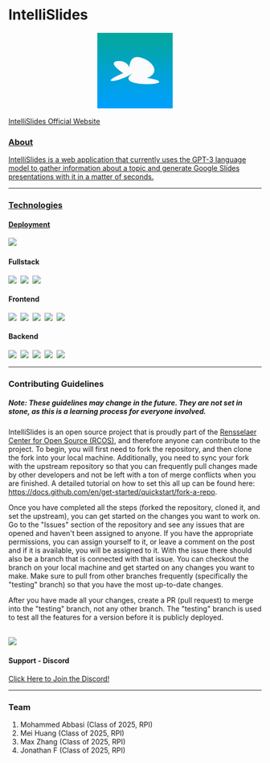 <h1>IntelliSlides</h1>

<p align='center'>
<img src="./public/images/IntelliSlidesLogo.png" width="150"/>
</p>

<a href="https://intellislides.com/">IntelliSlides Official Website</p>

<h3>About</h3>
<p>
  IntelliSlides is a web application that currently uses the GPT-3 language model to gather information about a topic and generate Google Slides presentations with it in a matter of seconds.
</p>

<hr />

<h3>Technologies</h3>

  <h4>Deployment</h4>
  <p float="left">
  <a href="https://vercel.com/"><img src="https://static.wikia.nocookie.net/logopedia/images/a/a7/Vercel_favicon.svg/revision/latest/scale-to-width-down/250?cb=20221026155821" width="30" margin="20px" /></a>
  </p>

  <h4>Fullstack</h4>
  <p float="left">
  <a href="https://nextjs.org/"><img src="https://www.svgrepo.com/show/354113/nextjs-icon.svg" width="30" margin="20px" /></a>&nbsp;&nbsp;<a href="https://www.typescriptlang.org/"><img src="https://upload.wikimedia.org/wikipedia/commons/thumb/4/4c/Typescript_logo_2020.svg/2048px-Typescript_logo_2020.svg.png" width="30" /></a>&nbsp;&nbsp;<a href="https://moment.github.io/luxon/#/"><img src="https://moment.github.io/luxon/docs/_media/Luxon_icon_64x64.png" width="30" /></a>
  </p>

  <h4>Frontend</h4>
  <p float="left">
  <a href="https://react.dev/"><img src="https://upload.wikimedia.org/wikipedia/commons/thumb/a/a7/React-icon.svg/2300px-React-icon.svg.png" width="30" /></a>&nbsp;&nbsp;<a href="https://react-bootstrap.github.io/"><img src="https://banner2.cleanpng.com/20180531/sas/kisspng-bootstrap-react-software-framework-javascript-fron-5b0f9b1ab26fd7.9058729715277494027309.jpg" width="30" /></a>&nbsp;&nbsp;<a href="https://www.w3.org/Style/CSS/Overview.en.html"><img src="https://upload.wikimedia.org/wikipedia/commons/thumb/6/62/CSS3_logo.svg/800px-CSS3_logo.svg.png" width="30" /></a>&nbsp;&nbsp;<a href="https://fonts.google.com/"><img src="https://logos-world.net/wp-content/uploads/2021/03/Google-Fonts-Logo.png" width="50" /></a>&nbsp;&nbsp;<a href="https://fontawesome.com/"><img src="https://pbs.twimg.com/profile_images/1491038861224517637/s-H1KgWO_400x400.png" width="30" /></a>
  </p>
  
  <h4>Backend</h4>
    <p float="left">
  <a href="https://nodejs.org/en"><img src="https://seeklogo.com/images/N/nodejs-logo-FBE122E377-seeklogo.com.png" width="30"/></a>&nbsp;&nbsp;<a href="https://www.mongodb.com/"><img src="https://www.svgrepo.com/show/331488/mongodb.svg" width="30" /></a>&nbsp;&nbsp;<a href="https://jwt.io/"><img src="https://jwt.io/img/icon.svg" width="30" /></a>&nbsp;&nbsp;<a href="https://openai.com/blog/openai-api"><img src="https://uploads-ssl.webflow.com/5f15081919fdf673994ab5fd/63e05b42f46ebfbc65a734bc_OpenAI%20GPT%20Logo.svg" width="30" /></a>&nbsp;&nbsp;<a href="https://developers.google.com/slides/api/reference/rest"><img src="https://upload.wikimedia.org/wikipedia/commons/thumb/1/1e/Google_Slides_logo_%282014-2020%29.svg/1489px-Google_Slides_logo_%282014-2020%29.svg.png" width="25" /></a>
  </p>


<hr />

<h3>Contributing Guidelines</h3>
  <h5>Note: These guidelines may change in the future. They are not set in stone, as this is a learning process for everyone involved.</h5>
  <p>IntelliSlides is an open source project that is proudly part of the <a href="https://rcos.io/">Rensselaer Center for Open Source (RCOS)</a>, and therefore anyone can contribute to the project. To begin, you will first need to fork the repository, and then clone the fork into your local machine. Additionally, you need to sync your fork with the upstream repository so that you can frequently pull changes made by other developers and not be left with a ton of merge conflicts when you are finished. A detailed tutorial on how to set this all up can be found here: <a href="https://docs.github.com/en/get-started/quickstart/fork-a-repo">https://docs.github.com/en/get-started/quickstart/fork-a-repo</a>.</p>
  <p>Once you have completed all the steps (forked the repository, cloned it, and set the upstream), you can get started on the changes you want to work on. Go to the "Issues" section of the repository and see any issues that are opened and haven't been assigned to anyone. If you have the appropriate permissions, you can assign yourself to it, or leave a comment on the post and if it is available, you will be assigned to it. With the issue there should also be a branch that is connected with that issue. You can checkout the branch on your local machine and get started on any changes you want to make. Make sure to pull from other branches frequently (specifically the "testing" branch) so that you have the most up-to-date changes. </p>
  <p>After you have made all your changes, create a PR (pull request) to merge into the "testing" branch, not any other branch. The "testing" branch is used to test all the features for a version before it is publicly deployed.</p>
  
  <br />
  <a href="https://discord.com/channels/1110354193522368532/1110354194310909954"><img src="https://assets-global.website-files.com/6257adef93867e50d84d30e2/636e0a6a49cf127bf92de1e2_icon_clyde_blurple_RGB.png" width="50" /></a>
  <h4>Support - Discord</h4>
  <a href="https://discord.com/channels/1110354193522368532/1110354194310909954"/>Click Here to Join the Discord!</a>
  
<hr />

<h3>Team</h3>
<ol>
  <li>Mohammed Abbasi (Class of 2025, RPI)</li>
  <li>Mei Huang (Class of 2025, RPI)</li>
  <li>Max Zhang (Class of 2025, RPI)</li>
  <li>Jonathan F (Class of 2025, RPI)</li>
</ol>
  
 
